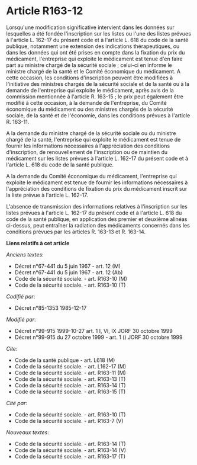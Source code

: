 # Article R163-12

Lorsqu'une modification significative intervient dans les données sur lesquelles a été fondée l'inscription sur les listes ou
l'une des listes prévues à l'article L. 162-17 du présent code et à l'article L. 618 du code de la santé publique, notamment
une extension des indications thérapeutiques, ou dans les données qui ont été prises en compte dans la fixation du prix du
médicament, l'entreprise qui exploite le médicament est tenue d'en faire part au ministre chargé de la sécurité sociale ;
celui-ci en informe le ministre chargé de la santé et le Comité économique du médicament. A cette occasion, les conditions
d'inscription peuvent être modifiées à l'initiative des ministres chargés de la sécurité sociale et de la santé ou à la
demande de l'entreprise qui exploite le médicament, après avis de la commission mentionnée à l'article R. 163-15 ; le prix
peut également être modifié à cette occasion, à la demande de l'entreprise, du Comité économique du médicament ou des
ministres chargés de la sécurité sociale, de la santé et de l'économie, dans les conditions prévues à l'article R. 163-11.

A la demande du ministre chargé de la sécurité sociale ou du ministre chargé de la santé, l'entreprise qui exploite le
médicament est tenue de fournir les informations nécessaires à l'appréciation des conditions d'inscription, de renouvellement
de l'inscription ou de maintien du médicament sur les listes prévues à l'article L. 162-17 du présent code et à l'article L.
618 du code de la santé publique.

A la demande du Comité économique du médicament, l'entreprise qui exploite le médicament est tenue de fournir les
informations nécessaires à l'appréciation des conditions de fixation du prix du médicament inscrit sur la liste prévue à
l'article L. 162-17.

L'absence de transmission des informations relatives à l'inscription sur les listes prévues à l'article L. 162-17 du présent
code et à l'article L. 618 du code de la santé publique, en application des premier et deuxième alinéas ci-dessus, peut
entraîner la radiation des médicaments concernés dans les conditions prévues par les articles R. 163-13 et R. 163-14.

**Liens relatifs à cet article**

_Anciens textes_:

  - Décret n°67-441 du 5 juin 1967 - art. 12 (M)
  - Décret n°67-441 du 5 juin 1967 - art. 12 (Ab)
  - Code de la sécurité sociale. - art. R163-10 (M)
  - Code de la sécurité sociale. - art. R163-10 (T)

_Codifié par_:

  - Décret n°85-1353 1985-12-17

_Modifié par_:

  - Décret n°99-915 1999-10-27 art. 1 I, VI, IX JORF 30 octobre 1999
  - Décret n°99-915 du 27 octobre 1999 - art. 1 () JORF 30 octobre 1999

_Cite_:

  - Code de la santé publique - art. L618 (M)
  - Code de la sécurité sociale. - art. L162-17 (M)
  - Code de la sécurité sociale. - art. R163-11 (M)
  - Code de la sécurité sociale. - art. R163-13 (T)
  - Code de la sécurité sociale. - art. R163-14 (T)
  - Code de la sécurité sociale. - art. R163-15 (T)

_Cité par_:

  - Code de la sécurité sociale. - art. R163-10 (T)
  - Code de la sécurité sociale. - art. R163-7 (V)

_Nouveaux textes_:

  - Code de la sécurité sociale. - art. R163-14 (T)
  - Code de la sécurité sociale. - art. R163-14 (V)
  - Code de la sécurité sociale. - art. R163-17 (T)
